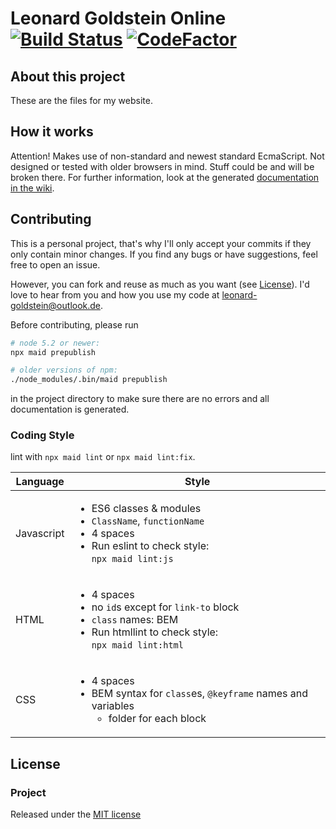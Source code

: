# Leonard Goldstein Online [![Build Status](https://travis-ci.com/goldst/goldst.github.io.svg?token=LoKS6SaGaZPsK3WPmufe&branch=master)](https://travis-ci.com/goldst/ein-web) [![CodeFactor](https://www.codefactor.io/repository/github/goldst/goldst.github.io/badge?s=066bb56c72b702a7ddc1f6599bda42473ca77254)](https://www.codefactor.io/repository/github/goldst/goldst.github.io)

## About this project

These are the files for my website.

## How it works

Attention! Makes use of non-standard and newest standard EcmaScript. Not designed or tested with older browsers in mind. Stuff could be and will be broken there.
For further information, look at the generated [documentation in the wiki](/wiki).

## Contributing

This is a personal project, that's why I'll only accept your commits if they only contain minor changes. If you find any bugs or have suggestions, feel free to open an issue. 

However, you can fork and reuse as much as you want (see [License](#License)). I'd love to hear from you and how you use my code at [leonard-goldstein@outlook.de](mailto:leonard-goldstein@outlook.de).

Before contributing, please run

```bash
# node 5.2 or newer:
npx maid prepublish

# older versions of npm:
./node_modules/.bin/maid prepublish
```
in the project directory to make sure there are no errors and all documentation is generated.

### Coding Style
lint with `npx maid lint` or `npx maid lint:fix`.

| Language   | Style                                                                                                                                                      |
|------------|------------------------------------------------------------------------------------------------------------------------------------------------------------|
| Javascript | <ul><li>ES6 classes &amp; modules</li><li>`ClassName`, `functionName`</li><li>4 spaces</li><li>Run eslint to check style:<br/>`npx maid lint:js`</li></ul> |
| HTML       | <ul><li>4 spaces</li><li>no `id`s except for `link-to` block</li><li>`class` names: BEM</li><li>Run htmllint to check style:<br/>`npx maid lint:html`</li></ul>                       |
| CSS        | <ul><li>4 spaces</li><li>BEM syntax for `class`es, `@keyframe` names and variables<ul><li>folder for each block</li></ul></li></ul>                        |

## License

### Project
Released under the [MIT license](https://opensource.org/licenses/MIT)
